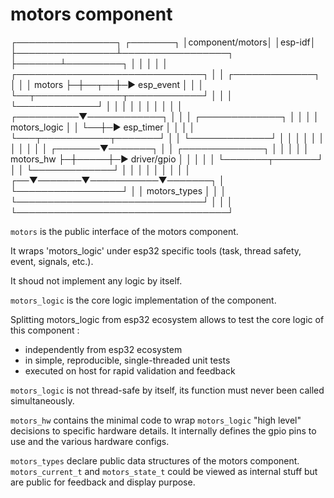 # motors component

┌────────────────┐                       ┌───────┐
│component/motors│                       │esp-idf│
├────────────────┴─────────────────┐     ├───────┴─────────┐
│                                  │     │                 │
│ ┌──────────────────────────────┐ │     │ ┌─────────────┐ │
│ │           motors             ├─┼──┬──┼─►  esp_event  │ │
│ └──┬──────────────┬────────────┘ │  │  │ └─────────────┘ │
│    │              │              │  │  │                 │
│    │   ┌──────────▼────────────┐ │  │  │ ┌─────────────┐ │
│    │   │     motors_logic      │ │  └──┼─►  esp_timer  │ │
│    │   └───┬───────────┬───────┘ │     │ └─────────────┘ │
│    │       │           │         │     │                 │
│    │       │   ┌───────▼───────┐ │     │ ┌─────────────┐ │
│    │       │   │   motors_hw   ├─┼─────┼─► driver/gpio │ │
│    │       │   └───────┬───────┘ │     │ └─────────────┘ │
│    │       │           │         │     │                 │
│ ┌──▼───────▼───────────▼───────┐ │     └─────────────────┘
│ │        motors_types          │ │
│ └──────────────────────────────┘ │
│                                  │
└──────────────────────────────────┘

`motors` is the public interface of the motors component.

It wraps 'motors_logic' under esp32 specific tools
(task, thread safety, event, signals, etc.).

It shoud not implement any logic by itself.

`motors_logic` is the core logic implementation of the component.

Splitting motors_logic from esp32 ecosystem allows to test
the core logic of this component :
- independently from esp32 ecosystem
- in simple, reproducible, single-threaded unit tests
- executed on host for rapid validation and feedback

`motors_logic` is not thread-safe by itself, its function must
never been called simultaneously.

`motors_hw` contains the minimal code to wrap
`motors_logic` "high level" decisions to specific hardware details.
It internally defines the gpio pins to use and the various hardware configs.

`motors_types` declare public data structures of the motors component.
`motors_current_t` and `motors_state_t` could be viewed as internal stuff
but are public for feedback and display purpose.
